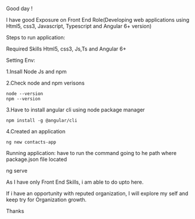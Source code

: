 Good day !

I have good Exposure on Front End Role(Developing web applications using Html5, css3, Javascript, Typescript and Angular 6+ version)

Steps to run application:

Required Skills
 Html5, css3, Js,Ts and Angular 6+

Setting Env:

1.Insall Node Js and npm

2.Check node and npm verisons

	node --version
	npm --version
3.Have to install angular cli using node package manager

	npm install -g @angular/cli
4.Created an application

	ng new contacts-app

Running application:
  have to run the command going to he path where package.json file located
  
  ng serve


As I have only Front End Skills, i am able to do upto here.

If i have an opportunity with reputed organization, I will explore my self and keep try for Organization growth.


Thanks
